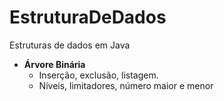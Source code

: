 EstruturaDeDados
================

Estruturas de dados em Java

- <strong>Árvore Binária</strong>
      <ul>
      <li>Inserção, exclusão, listagem.</li>
      <li>Níveis, limitadores, número maior e menor</li>
</ul>
